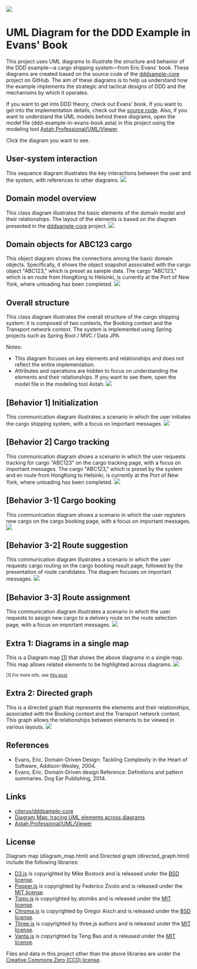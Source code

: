 <img src="./images/top_image.png" />

# UML Diagram for the DDD Example in Evans' Book

This project uses UML diagrams to illustrate the structure and behavior of the DDD example—a cargo shipping system—from Eric Evans' book. These diagrams are created based on the source code of the [dddsample-core](https://github.com/citerus/dddsample-core) project on GitHub. The aim of these diagrams is to help us understand how the example implements the strategic and tactical designs of DDD and the mechanisms by which it operates.  

If you want to get into DDD theory, check out Evans' book. If you want to get into the implementation details, check out the [source code](https://github.com/citerus/dddsample-core). Also, if you want to understand the UML models behind these diagrams, open the model file (ddd-example-in-evans-book.asta) in this project using the modeling tool [Astah Professional/UML/Viewer](https://astah.net/download).  

Click the diagram you want to see.

## User-system interaction
This sequence diagram illustrates the key interactions between the user and the system, with references to other diagrams.
<a href="https://takaakit.github.io/uml-diagram-for-ddd-example-in-evans-book/images/User-system interaction.jpg" title="User-system interaction"><img src="./images/User-system interaction.jpg" /></a>

## Domain model overview
This class diagram illustrates the basic elements of the domain model and their relationships. The layout of the elements is based on the diagram presented in the [dddsample-core](https://github.com/citerus/dddsample-core) project.
<a href="https://takaakit.github.io/uml-diagram-for-ddd-example-in-evans-book/images/Domain model overview.jpg" title="Domain model overview"><img src="./images/Domain model overview.jpg" /></a>

## Domain objects for ABC123 cargo
This object diagram shows the connections among the basic domain objects. Specifically, it shows the object snapshot associated with the cargo object "ABC123," which is preset as sample data. The cargo "ABC123," which is en route from HongKong to Helsinki, is currently at the Port of New York, where unloading has been completed.
<a href="https://takaakit.github.io/uml-diagram-for-ddd-example-in-evans-book/images/Domain objects for ABC123 cargo.jpg" title="Domain objects for ABC123 cargo"><img src="./images/Domain objects for ABC123 cargo.jpg" /></a>

## Overall structure
This class diagram illustrates the overall structure of the cargo shipping system: it is composed of two contexts, the Booking context and the Transport network context. The system is implemented using Spring projects such as Spring Boot / MVC / Data JPA.

Notes:
* This diagram focuses on key elements and relationships and does not reflect the entire implementation.
* Attributes and operations are hidden to focus on understanding the elements and their relationships. If you want to see them, open the model file in the modeling tool Astah.
<a href="https://takaakit.github.io/uml-diagram-for-ddd-example-in-evans-book/images/Overall structure.jpg" title="Overall structure"><img src="./images/Overall structure.jpg" /></a>

## [Behavior 1] Initialization
This communication diagram illustrates a scenario in which the user initiates the cargo shipping system, with a focus on important messages.
<a href="https://takaakit.github.io/uml-diagram-for-ddd-example-in-evans-book/images/Behavior 1 Initialization.jpg" title="[Behavior 1] Initialization"><img src="./images/Behavior 1 Initialization.jpg" /></a>

## [Behavior 2] Cargo tracking
This communication diagram shows a scenario in which the user requests tracking for cargo "ABC123" on the cargo tracking page, with a focus on important messages. The cargo "ABC123," which is preset by the system and en route from HongKong to Helsinki, is currently at the Port of New York, where unloading has been completed.
<a href="https://takaakit.github.io/uml-diagram-for-ddd-example-in-evans-book/images/Behavior 2 Cargo tracking.jpg" title="[Behavior 2] Cargo tracking"><img src="./images/Behavior 2 Cargo tracking.jpg" /></a>

## [Behavior 3-1] Cargo booking
This communication diagram shows a scenario in which the user registers new cargo on the cargo booking page, with a focus on important messages.
<a href="https://takaakit.github.io/uml-diagram-for-ddd-example-in-evans-book/images/Behavior 3-1 Cargo booking.jpg" title="[Behavior 3-1] Cargo booking"><img src="./images/Behavior 3-1 Cargo booking.jpg" /></a>

## [Behavior 3-2] Route suggestion
This communication diagram illustrates a scenario in which the user requests cargo routing on the cargo booking result page, followed by the presentation of route candidates. The diagram focuses on important messages.
<a href="https://takaakit.github.io/uml-diagram-for-ddd-example-in-evans-book/images/Behavior 3-2 Route suggestion.jpg" title="[Behavior 3-2] Route suggestion"><img src="./images/Behavior 3-2 Route suggestion.jpg" /></a>

## [Behavior 3-3] Route assignment
This communication diagram illustrates a scenario in which the user requests to assign new cargo to a delivery route on the route selection page, with a focus on important messages.
<a href="https://takaakit.github.io/uml-diagram-for-ddd-example-in-evans-book/images/Behavior 3-3 Route assignment.jpg" title="[Behavior 3-3] Route assignment"><img src="./images/Behavior 3-3 Route assignment.jpg" /></a>

## Extra 1: Diagrams in a single map
This is a Diagram map [[1]](#footnote1) that shows the above diagrams in a single map. This map allows related elements to be highlighted across diagrams.
<a href="https://takaakit.github.io/uml-diagram-for-ddd-example-in-evans-book/diagram_map/diagram_map.html" title="Diagrams in a single map"><img src="./images/diagram_map.png" /></a>

<sub><a id="footnote1">[1]</a> For more info, see [this post](https://dev.to/takaakit/diagram-map-tracing-uml-sysml-elements-across-diagrams-49i7).</sub>

## Extra 2: Directed graph
This is a directed graph that represents the elements and their relationships, associated with the Booking context and the Transport network context. This graph allows the relationships between elements to be viewed in various layouts.
<a href="https://takaakit.github.io/uml-diagram-for-ddd-example-in-evans-book/directed_graph/directed_graph.html" title="Directed graph"><img src="./images/directed_graph.png" /></a>

References
---
* Evans, Eric. Domain-Driven Design: Tackling Complexity in the Heart of Software, Addison-Wesley, 2004.
* Evans, Eric. Domain-Driven design Reference: Definitions and pattern summaries. Dog Ear Publishing, 2014.

Links
---
* [citerus/dddsample-core](https://github.com/citerus/dddsample-core)
* [Diagram Map: tracing UML elements across diagrams](https://dev.to/takaakit/diagram-map-tracing-uml-sysml-elements-across-diagrams-49i7)
* [Astah Professional/UML/Viewer](https://astah.net/download)

License
---
Diagram map (diagram_map.html) and Directed graph (directed_graph.html) include the following libraries:
* [D3.js](https://d3js.org) is copyrighted by Mike Bostock and is released under the [BSD license](https://opensource.org/licenses/BSD-3-Clause).
* [Popper.js](https://popper.js.org) is copyrighted by Federico Zivolo and is released under the [MIT license](https://opensource.org/licenses/MIT).
* [Tippy.js](https://atomiks.github.io/tippyjs) is copyrighted by atomiks and is released under the [MIT license](https://opensource.org/licenses/MIT).
* [Chroma.js](https://gka.github.io/chroma.js) is copyrighted by Gregor Aisch and is released under the [BSD license](https://opensource.org/licenses/BSD-3-Clause).
* [Three.js](https://threejs.org) is copyrighted by three.js authors and is released under the [MIT license](https://opensource.org/licenses/MIT).
* [Vanta.js](https://www.vantajs.com) is copyrighted by Teng Bao and is released under the [MIT license](https://opensource.org/licenses/MIT).

Files and data in this project other than the above libraries are under the [Creative Commons Zero (CC0) license](https://creativecommons.org/publicdomain/zero/1.0/).

